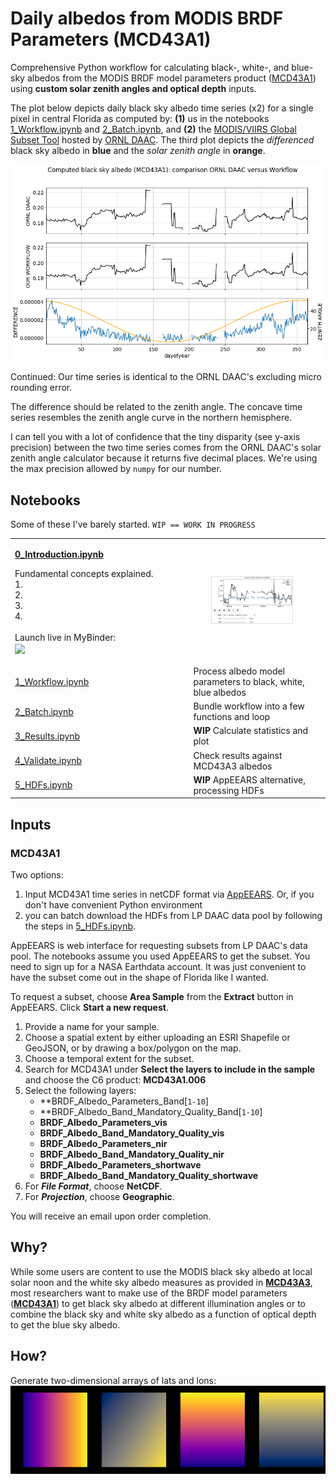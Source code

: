 # Daily albedos from MODIS BRDF Parameters (MCD43A1)

Comprehensive Python workflow for calculating black-, white-, and blue-sky albedos from the MODIS BRDF model parameters product ([MCD43A1](https://www.umb.edu/spectralmass/terra_aqua_modis/modis_brdf_albedo_product_mcd43)) using **custom solar zenith angles and optical depth** inputs. 

The plot below depicts daily black sky albedo time series (x2) for a single pixel in central Florida as computed by: **(1)** us in the notebooks [1_Workflow.ipynb](1_Workflow.ipynb) and [2_Batch.ipynb](2_Batch.ipynb), and **(2)** the [MODIS/VIIRS Global Subset Tool](https://modis.ornl.gov/cgi-bin/MODIS/global/subset.pl) hosted by [ORNL DAAC](https://daac.ornl.gov/). The third plot depicts the *differenced* black sky albedo in **blue** and the *solar zenith angle* in **orange**.

![val](docs/img/browse_eval.png)

Continued: Our time series is identical to the ORNL DAAC's excluding micro rounding error.

The difference should be related to the zenith angle. The concave time series resembles the zenith angle curve in the northern hemisphere. 

I can tell you with a lot of confidence that the tiny disparity (see y-axis precision) between the two time series comes from the ORNL DAAC's solar zenith angle calculator because it returns five decimal places. We're using the max precision allowed by `numpy` for our number.

## Notebooks
Some of these I've barely started. `WIP == WORK IN PROGRESS`
<table>
    <tr>
        <td style="text-align:left">
            <p><a href="0_Introduction.ipynb"><b>0_Introduction.ipynb</b></a></p>
            <p>
                Fundamental concepts explained.
                <br>
                1. <br>
                2. <br>
                3. <br>
                4. <br>
                <br>
                Launch live in MyBinder: <br><a href="https://mybinder.org/v2/gh/jjmcnelis/florida_usgs_albedo_evapotranspiration/master?filepath=0_Introduction.ipynb"><img src="https://mybinder.org/badge_logo.svg" style="vertical-align:sub"></a>
            </p>
        </td>
        <td style="text-align:center" width="40%"><a href="docs/img/browse_interact.png"><img src="docs/img/browse_interact.png" width="70%"></a></td>
    </tr>
    <tr>
        <td style="text-align:left"><a href="1_Workflow.ipynb">1_Workflow.ipynb</a></td>
        <td style="text-align:left">Process albedo model parameters to black, white, blue albedos</td>
        <td style="text-align:center"></td>
    </tr>
    <tr>
        <td style="text-align:left"><a href="2_Batch.ipynb">2_Batch.ipynb</a></td>
        <td style="text-align:left">Bundle workflow into a few functions and loop</td>
        <td style="text-align:center"></td>
    </tr>
    <tr>
        <td style="text-align:left"><a href="3_Results.ipynb">3_Results.ipynb</a></td>
        <td style="text-align:left"> <b>WIP</b> Calculate statistics and plot</td>
        <td style="text-align:center"></td>
    </tr>
    <tr>
        <td style="text-align:left"><a href="4_Validate.ipynb">4_Validate.ipynb</a></td>
        <td style="text-align:left">Check results against MCD43A3 albedos</td>
        <td style="text-align:center"></td>
    <tr>
        <td style="text-align:left"><a href="5_HDFs.ipynb">5_HDFs.ipynb</a></td>
        <td style="text-align:left"> <b>WIP</b> AppEEARS alternative, processing HDFs</td>
        <td style="text-align:center"></td>
    </tr>
</table>

## Inputs

### MCD43A1    

Two options:
1. Input MCD43A1 time series in netCDF format via [AppEEARS](https://lpdaac.usgs.gov/tools/data_access/appeears). Or, if you don't have convenient Python environment 
2. you can batch download the HDFs from LP DAAC data pool by following the steps in [5_HDFs.ipynb](5_HDFs.ipynb).

AppEEARS is web interface for requesting subsets from LP DAAC's data pool. The notebooks assume you used AppEEARS to get the subset. You need to sign up for a NASA Earthdata account. It was just convenient to have the subset come out in the shape of Florida like I wanted.

To request a subset, choose **Area Sample** from the **Extract** button in AppEEARS. Click **Start a new request**. 
1. Provide a name for your sample.
2. Choose a spatial extent by either uploading an ESRI Shapefile or GeoJSON, or by drawing a box/polygon on the map.
3. Choose a temporal extent for the subset.
4. Search for MCD43A1 under **Select the layers to include in the sample** and choose the C6 product: **MCD43A1.006**
5. Select the following layers:
    *   **BRDF_Albedo_Parameters_Band\[`1-10`\]
    *   **BRDF_Albedo_Band_Mandatory_Quality_Band\[`1-10`\]
    *   **BRDF_Albedo_Parameters_vis**
    *   **BRDF_Albedo_Band_Mandatory_Quality_vis**
    *   **BRDF_Albedo_Parameters_nir**
    *   **BRDF_Albedo_Band_Mandatory_Quality_nir**
    *   **BRDF_Albedo_Parameters_shortwave**
    *   **BRDF_Albedo_Band_Mandatory_Quality_shortwave**
6. For ***File Format***, choose **NetCDF**.
7. For ***Projection***, choose **Geographic**.

You will receive an email upon order completion.


## Why?

While some users are content to use the MODIS black sky albedo at local solar noon and the white sky albedo measures as provided in [**MCD43A3**](https://lpdaac.usgs.gov/dataset_discovery/modis/modis_products_table/mcd43a3_v006), most researchers want to make use of the BRDF model parameters ([**MCD43A1**](https://lpdaac.usgs.gov/dataset_discovery/modis/modis_products_table/mcd43a1_v006)) to get  black sky albedo at different illumination angles or to combine the black sky and white sky albedo as a function of optical depth to get the blue sky albedo.

## How?

Generate two-dimensional arrays of lats and lons:
![coords](docs/img/coordinates.png)
